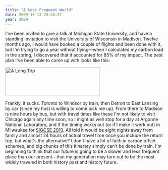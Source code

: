 ```yaml
---
title: "A Less Frequent World"
date: 2009-10-13 20:43:37
year: 2009
---
```

I've been invited to give a talk at Michigan State University, and have a standing invitation to visit the University of Wisconsin in Madison. Twelve months ago, I would have booked a couple of flights and been done with it, but I'm trying to go a year without flying—when I calculated my carbon load in the spring, I discovered that it accounted for 85% of my impact. The best plan I've been able to come up with looks like this:

<img src="{{'/files/2009/10/screen-shot-2009-10-08-at-70957-am-300x91.png' | relative_url}}" alt="A Long Trip" width="300" height="91" class="centered">

Frankly, it sucks. Toronto to Windsor by train, then Detroit to East Lansing by car (since my host is willing to come pick me up). From there to Madison is nine hours by bus, but with travel times like these I'm not likely to visit Chicago again any time soon, so I might as well stop for a day at Argonne National Laboratory, and if the timing works out (or if I make it work out) in Milwaukee for <a href="http://www.sigcse.org/sigcse2010/">SIGCSE 2010</a>. All told it would be eight nights away from family and almost 24 hours of actual travel time once you include the return trip, but what's the alternative? I don't have a lot of faith in carbon offset schemes, and big chunks of this itinerary simply can't be done by train. I'm beginning to think that our future is going to be a slower and less frequent place than our present—that my generation may turn out to be the most widely traveled in both history past and history future.
